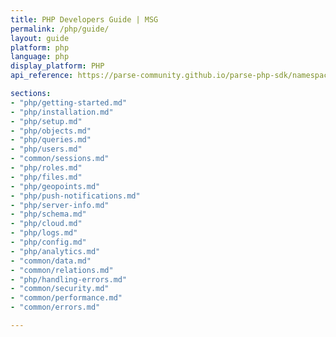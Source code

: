 ```yaml
---
title: PHP Developers Guide | MSG
permalink: /php/guide/
layout: guide
platform: php
language: php
display_platform: PHP
api_reference: https://parse-community.github.io/parse-php-sdk/namespaces/Parse.html

sections:
- "php/getting-started.md"
- "php/installation.md"
- "php/setup.md"
- "php/objects.md"
- "php/queries.md"
- "php/users.md"
- "common/sessions.md"
- "php/roles.md"
- "php/files.md"
- "php/geopoints.md"
- "php/push-notifications.md"
- "php/server-info.md"
- "php/schema.md"
- "php/cloud.md"
- "php/logs.md"
- "php/config.md"
- "php/analytics.md"
- "common/data.md"
- "common/relations.md"
- "php/handling-errors.md"
- "common/security.md"
- "common/performance.md"
- "common/errors.md"

---
```


